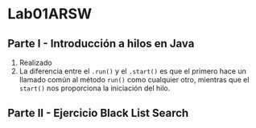 # Lab01ARSW

## Parte I - Introducción a hilos en Java

 1. Realizado
 2. La diferencia entre el ```.run()``` y el ```.start()``` es que el primero hace un llamado común al método
    ```run()``` como cualquier otro, mientras que el ```start()``` nos proporciona la iniciación del hilo.
    

## Parte II - Ejercicio Black List Search

